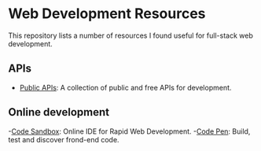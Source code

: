 # Web Development Resources
This repository lists a number of resources I found useful for full-stack web development.

## APIs

- [Public APIs](https://public-apis.xyz/): A collection of public and free APIs for development.

## Online development
-[Code Sandbox](https://codesandbox.io/): Online IDE for Rapid Web Development.
-[Code Pen](https://codepen.io/): Build, test and discover frond-end code.

